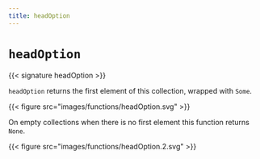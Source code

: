 ```yaml
---
title: headOption
---
```


# `headOption`

{{< signature headOption >}}

`headOption` returns the first element of this collection, wrapped with `Some`.

{{< figure src="images/functions/headOption.svg" >}}

On empty collections when there is no first element this function returns `None`.

{{< figure src="images/functions/headOption.2.svg" >}}

